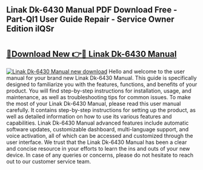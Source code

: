 ## Linak Dk-6430 Manual PDF Download Free - Part-Ql1 User Guide Repair - Service Owner Edition ilQSr

# <h2><a href="http://bc14552.oget.top/?id=Linak+Dk-6430+Manual">🔗Download New 👉🔴 Linak Dk-6430 Manual</a></h2>

[![Linak Dk-6430 Manual new download](https://i.imgur.com/5g1atiW.png)](http://bc14552.oget.top/?id=Linak+Dk-6430+Manual)
Hello and welcome to the user manual for your brand new Linak Dk-6430 Manual. This guide is specifically designed to familiarize you with the features, functions, and benefits of your product. You will find step-by-step instructions for installation, usage, and maintenance, as well as troubleshooting tips for common issues. To make the most of your Linak Dk-6430 Manual, please read this user manual carefully. It contains step-by-step instructions for setting up the product, as well as detailed information on how to use its various features and capabilities. Linak Dk-6430 Manual advanced features include automatic software updates, customizable dashboard, multi-language support, and voice activation, all of which can be accessed and customized through the user interface. We trust that the Linak Dk-6430 Manual has been a clear and concise resource in your efforts to learn the ins and outs of your new device. In case of any queries or concerns, please do not hesitate to reach out to our customer service team.
